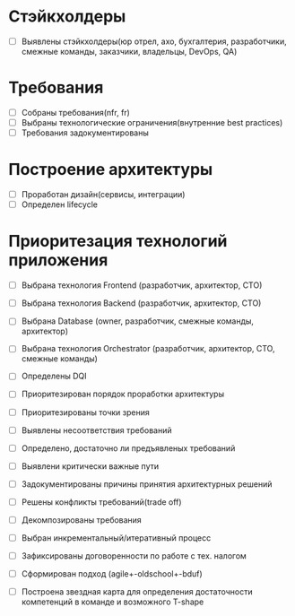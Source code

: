 # Стэйкхолдеры
- [ ] Выявлены стэйкхолдеры(юр отрел, ахо, бухгалтерия, разработчики, смежные команды, заказчики, владельцы, DevOps, QA)

# Требования
- [ ] Собраны требования(nfr, fr)
- [ ] Выбраны технологические ограничения(внутренние best practices)
- [ ] Требования задокументированы

# Построение архитектуры
- [ ] Проработан дизайн(сервисы, интеграции)
- [ ] Определен lifecycle

# Приоритезация технологий приложения

- [ ] Выбрана технология Frontend (разработчик, архитектор, CTO)
- [ ] Выбрана технология Backend (разработчик, архитектор, CTO)
- [ ] Выбрана Database (owner, разработчик, смежные команды, архитектор)
- [ ] Выбрана технология Orchestrator (разработчик, архитектор, CTO, смежные команды)


- [ ] Определены DQI
- [ ] Приоритезирован порядок проработки архитектуры
- [ ] Приоритезированы точки зрения

- [ ] Выявлены несоответствия требований
- [ ] Определено, достаточно ли предъявленых требований
- [ ] Выявлени критически важные пути
- [ ] Задокументированы причины принятия архитектурных решений
- [ ] Решены конфликты требований(trade off)
- [ ] Декомпозированы требования
- [ ] Выбран инкрементальный/итеративный процесс
- [ ] Зафиксированы договоренности по работе с тех. налогом
- [ ] Сформирован подход (agile+-oldschool+-bduf)
- [ ] Построена звездная карта для определения достаточности компетенций в команде и возможного T-shape
